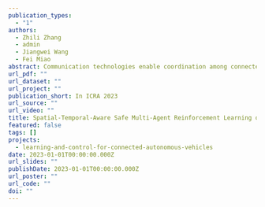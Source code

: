 ```yaml
---
publication_types:
  - "1"
authors:
  - Zhili Zhang
  - admin
  - Jiangwei Wang
  - Fei Miao
abstract: Communication technologies enable coordination among connected and autonomous vehicles (CAVs). However, it remains unclear how to utilize shared information to improve the safety and efficiency of the CAV system. In this work, we propose a framework of constrained multi-agent reinforcement learning (MARL) with a parallel safety shield for CAVs in challenging driving scenarios. The coordination mechanisms of the proposed MARL include information sharing and cooperative policy learning, with Graph Convolutional Network (GCN)-Transformer as a spatial-temporal encoder that enhances the agent's environment awareness. The safety shield module with Control Barrier Functions (CBF)-based safety checking protects the agents from taking unsafe actions. We design a constrained multi-agent advantage actor-critic (CMAA2C) algorithm to train safe and cooperative policies for CAVs. With the experiment deployed in the CARLA simulator, we verify the effectiveness of the safety checking, spatial-temporal encoder, and coordination mechanisms designed in our method by comparative experiments in several challenging scenarios with the defined hazard vehicles (HAZV). Results show that our proposed methodology significantly increases system safety and efficiency in challenging scenarios.
url_pdf: ""
url_dataset: ""
url_project: ""
publication_short: In ICRA 2023
url_source: ""
url_video: ""
title: Spatial-Temporal-Aware Safe Multi-Agent Reinforcement Learning of Connected Autonomous Vehicles in Challenging Scenarios
featured: false
tags: []
projects:
  - learning-and-control-for-connected-autonomous-vehicles
date: 2023-01-01T00:00:00.000Z
url_slides: ""
publishDate: 2023-01-01T00:00:00.000Z
url_poster: ""
url_code: ""
doi: ""
---
```

